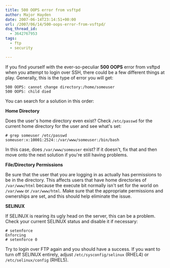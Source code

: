 ```yaml
---
title: 500 OOPS error from vsftpd
author: Major Hayden
date: 2007-06-14T23:14:51+00:00
url: /2007/06/14/500-oops-error-from-vsftpd/
dsq_thread_id:
  - 3642767953
tags:
  - ftp
  - security

---
```

If you find yourself with the ever-so-peculiar **500 OOPS** error from vsftpd when you attempt to login over SSH, there could be a few different things at play. Generally, this is the type of error you will get:

```
500 OOPS: cannot change directory:/home/someuser
500 OOPS: child died
```

You can search for a solution in this order:

**Home Directory**

Does the user's home directory even exist? Check `/etc/passwd` for the current home directory for the user and see what's set:

```
# grep someuser /etc/passwd
someuser:x:10001:2524::/var/www/someuser:/bin/bash
```

In this case, does `/var/www/someuser` exist? If it doesn't, fix that and then move onto the next solution if you're still having problems.

**File/Directory Permissions**

Be sure that the user that you are logging in as actually has permissions to be in the directory. This affects users that have home directories of `/var/www/html` because the execute bit normally isn't set for the world on `/var/www` or `/var/www/html`. Make sure that the appropriate permissions and ownerships are set, and this should help eliminate the issue.

**SELINUX**

If SELINUX is rearing its ugly head on the server, this can be a problem. Check your current SELINUX status and disable it if necessary:

```
# setenforce
Enforcing
# setenforce 0
```

Try to login over FTP again and you should have a success. If you want to turn off SELINUX entirely, adjust `/etc/sysconfig/selinux` (RHEL4) or `/etc/selinux/config` (RHEL5).
